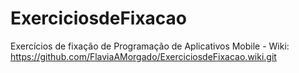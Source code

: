 # ExerciciosdeFixacao
Exercícios de fixação de Programação de Aplicativos Mobile - 
Wiki: https://github.com/FlaviaAMorgado/ExerciciosdeFixacao.wiki.git
